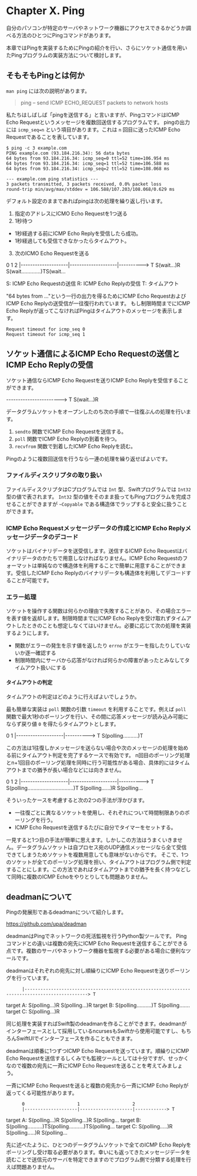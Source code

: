 # Chapter X. Ping

自分のパソコンが特定のサーバやネットワーク機器にアクセスできるかどうか調べる方法のひとつにPingコマンドがあります。

本章ではPingを実装するためにPingの紹介を行い、さらにソケット通信を用いたPingプログラムの実装方法について検討します。

## そもそもPingとは何か

`man ping` には次の説明があります。

> ping – send ICMP ECHO_REQUEST packets to network hosts

私たちはしばしば「pingを送信する」と言いますが、PingコマンドはICMP Echo Requestというメッセージを複数回送信するプログラムです。
pingの出力には `icmp_seq=n` という項目があります。これは `n` 回目に送ったICMP Echo Requestであることを表しています。

```
$ ping -c 3 example.com
PING example.com (93.184.216.34): 56 data bytes
64 bytes from 93.184.216.34: icmp_seq=0 ttl=52 time=106.954 ms
64 bytes from 93.184.216.34: icmp_seq=1 ttl=52 time=106.588 ms
64 bytes from 93.184.216.34: icmp_seq=2 ttl=52 time=108.068 ms

--- example.com ping statistics ---
3 packets transmitted, 3 packets received, 0.0% packet loss
round-trip min/avg/max/stddev = 106.588/107.203/108.068/0.629 ms
```

デフォルト設定のままであればpingは次の処理を繰り返し行います。

1. 指定のアドレスにICMO Echo Requestを1つ送る
2. 1秒待つ
  - 1秒経過する前にICMP Echo Replyを受信したら成功。
  - 1秒経過しても受信できなかったらタイムアウト。
3. 次のICMO Echo Requestを送る

0                    1                    2
|--------------------|--------------------|----------> T
 S(wait...)R          S(wait.............)TS(wait...

S: ICMP Echo Requestの送信
R: ICMP Echo Replyの受信
T: タイムアウト

"64 bytes from ..."という一行の出力を得るためにICMP Echo RequestおよびICMP Echo Replyの送受信が一往復行われています。
もし制限時間までにICMP Echo Replyが返ってこなければPingはタイムアウトのメッセージを表示します。

```
Request timeout for icmp_seq 0
Request timeout for icmp_seq 1
```

## ソケット通信によるICMP Echo Requestの送信とICMP Echo Replyの受信

ソケット通信ならICMP Echo Requestを送りICMP Echo Replyを受信することができます。

-----------------------> T
 S(wait...)R

データグラムソケットをオープンしたのち次の手順で一往復ぶんの処理を行います。

1. `sendto` 関数でICMP Echo Requestを送信する。
2. `poll` 関数でICMP Echo Replyの到着を待つ。
3. `recvfrom` 関数で到着したICMP Echo Replyを読む。

Pingのように複数回送信を行うなら一連の処理を繰り返せばよいです。

### ファイルディスクリプタの取り扱い

ファイルディスクリプタはCプログラムでは `Int` 型、Swiftプログラムでは `Int32` 型の値で表されます。 `Int32` 型の値をそのまま扱ってもPingプログラムを完成させることができますが `~Copyable` である構造体でラップすると安全に扱うことができます。

### ICMP Echo Requestメッセージデータの作成とICMP Echo Replyメッセージデータのデコード

ソケットはバイナリデータを送受信します。送信するICMP Echo Requestはバイナリデータのかたちで用意しなければなりません。ICMP Echo Requestのフォーマットは単純なので構造体を利用することで簡単に用意することができます。受信したICMP Echo Replyのバイナリデータも構造体を利用してデコードすることが可能です。

### エラー処理

ソケットを操作する関数は何らかの理由で失敗することがあり、その場合エラーを表す値を返却します。制限時間までにICMP Echo Replyを受け取れずタイムアウトしたときのことも想定しなくてはいけません。必要に応じて次の処理を実装するようにします。

- 関数がエラーの発生を示す値を返したり `errno` がエラーを指したりしていないか逐一確認する
- 制限時間内にサーバから応答がなければ何らかの障害があったとみなしてタイムアウト扱いにする

#### タイムアウトの判定

タイムアウトの判定はどのように行えばよいでしょうか。

最も簡単な実装は `poll` 関数の引数 `timeout` を利用することです。例えば `poll` 関数で最大1秒のポーリングを行い、その間に応答メッセージが読み込み可能にならず戻り値 `0` を得たらタイムアウトとします。

0                    1
|--------------------|----------> T
 S(polling..........)T

この方法は1往復しかメッセージを送らない場合や次のメッセージの処理を始める前にタイムアウト判定を完了するケースで有効です。
n回目のポーリング処理とn+1回目のポーリング処理を同時に行う可能性がある場合、具体的にはタイムアウトまでの猶予が長い場合などには向きません。

0                    1                    2
|--------------------|--------------------|----------> T
 S(polling...............................)T
                      S(polling......)R
                                           S(polling...

そういったケースを考慮すると次の2つの手法が浮かびます。

- 一往復ごとに異なるソケットを使用し、それぞれについて時間制限ありのポーリングを行う。
- ICMP Echo Requestを送信するたびに自分でタイマーをセットする。

一見すると1つ目の手法が簡単に思えます。しかしこの方法はうまくいきません。データグラムソケットは自プロセス宛のUDP通信メッセージなら全て受信できてしまうためソケットを複数用意しても意味がないからです。
そこで、1つのソケットが全てのポーリング処理を担い、タイムアウトはプログラム側で判定することにします。この方法であればタイムアウトまでの猶予を長く持つなどして同時に複数のICMP Echoをやりとりしても問題ありません。

## deadmanについて

Pingの発展形であるdeadmanについて紹介します。

https://github.com/upa/deadman

deadmanはPingでネットワークの死活監視を行うPython製ツールです。
Pingコマンドとの違いは複数の宛先にICMP Echo Requestを送信することができる点です。複数のサーバやネットワーク機器を監視する必要がある場合に便利なツールです。

deadmanはそれぞれの宛先に対し順繰りにICMP Echo Requestを送りポーリングを行っています。

          |----------------------------------------------------------------------------------------------> T
target A:  S(polling...)R                                                  S(polling...)R
target B:                S(polling..........)T                                           S(polling.......
target C:                                     S(polling...)R

同じ処理を実装すればSwift製のdeadmanを作ることができます。deadmanがインターフェースとして採用しているncursesもSwiftから使用可能ですし、もちろんSwiftUIでインターフェースを作ることもできます。

deadmanは順番に1つずつICMP Echo Requestを送っています。順繰りにICMP Echo Requestを送信するしくみでも監視ツールとしては十分ですが、せっかくなので複数の宛先に一斉にICMP Echo Requestを送ることを考えてみましょう。

一斉にICMP Echo Requestを送ると複数の宛先から一斉にICMP Echo Replyが返ってくる可能性があります。

          0                    1                    2
          |--------------------|--------------------|------------> T
target A:  S(polling...)R       S(polling...)R       S(polling...
target B:  S(polling..........)TS(polling..........)TS(polling...
target C:  S(polling.....)R     S(polling.....)R     S(polling...

先に述べたように、ひとつのデータグラムソケットで全てのICMP Echo Replyをポーリングし受け取る必要があります。幸いにも返ってきたメッセージデータを読むことで送信元のサーバを特定できますのでプログラム側で分類する処理を行えば問題ありません。
